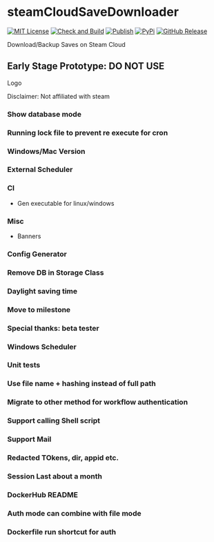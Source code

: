 # steamCloudSaveDownloader
[![MIT License](https://img.shields.io/badge/license-MIT-blue.svg)](LICENSE) [![Check and Build](https://github.com/pyscsd/steamCloudSaveDownloader/actions/workflows/check-test-build.yml/badge.svg)](https://github.com/pyscsd/steamCloudSaveDownloader/actions/workflows/check-test-build.yml/) [![Publish](https://github.com/pyscsd/steamCloudSaveDownloader/actions/workflows/publish.yml/badge.svg)](https://github.com/pyscsd/steamCloudSaveDownloader/actions/workflows/publish.yml/) [![PyPi](https://img.shields.io/pypi/v/scsd)](https://pypi.org/project/scsd/) [![GitHub Release](https://img.shields.io/github/v/release/pyscsd/steamCloudSaveDownloader)](https://github.com/pyscsd/steamCloudSaveDownloader/releases)

Download/Backup Saves on Steam Cloud

## Early Stage Prototype: DO NOT USE



Logo

Disclaimer: Not affiliated with steam

### Show database mode

### Running lock file to prevent re execute for cron

### Windows/Mac Version

### External Scheduler

### CI
- Gen executable for linux/windows

### Misc
- Banners

### Config Generator

### Remove DB in Storage Class

### Daylight saving time

### Move to milestone

### Special thanks: beta tester

### Windows Scheduler

### Unit tests

### Use file name + hashing instead of full path

### Migrate to other method for workflow authentication

### Support calling Shell script

### Support Mail

### Redacted TOkens, dir, appid etc.

### Session Last about a month

### DockerHub README

### Auth mode can combine with file mode

### Dockerfile run shortcut for auth
